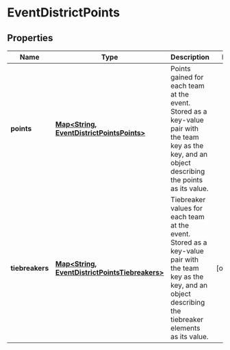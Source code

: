 # EventDistrictPoints

## Properties
Name | Type | Description | Notes
------------ | ------------- | ------------- | -------------
**points** | [**Map&lt;String, EventDistrictPointsPoints&gt;**](EventDistrictPointsPoints.md) | Points gained for each team at the event. Stored as a key-value pair with the team key as the key, and an object describing the points as its value. | 
**tiebreakers** | [**Map&lt;String, EventDistrictPointsTiebreakers&gt;**](EventDistrictPointsTiebreakers.md) | Tiebreaker values for each team at the event. Stored as a key-value pair with the team key as the key, and an object describing the tiebreaker elements as its value. |  [optional]
